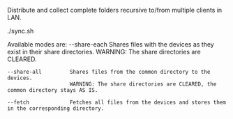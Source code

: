 Distribute and collect complete folders recursive to/from multiple clients in LAN.

./sync.sh <mode>

Available modes are:
    --share-each        Shares files with the devices as they exist in their share directories.
                        WARNING: The share directories are CLEARED.
                        
    --share-all         Shares files from the common directory to the devices.
                        WARNING: The share directories are CLEARED, the common directory stays AS IS.
                        
    --fetch             Fetches all files from the devices and stores them in the corresponding directory.
